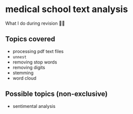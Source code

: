 # medical school text analysis
What I do during revision 📑😛

## Topics covered 
- processing pdf text files 
- `unnest`
- removing stop words
- removing digits
- stemming 
- word cloud 

## Possible topics (non-exclusive)
- sentimental analysis 

